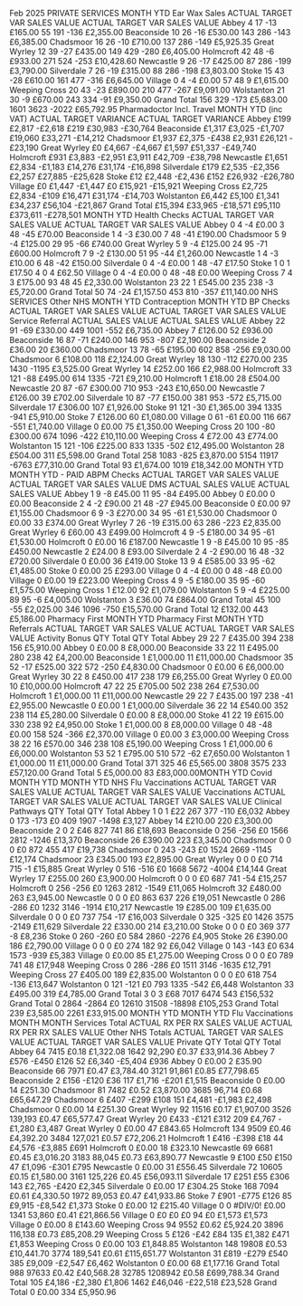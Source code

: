 Feb 2025
PRIVATE SERVICES MONTH
YTD
Ear Wax Sales
ACTUAL TARGET VAR SALES VALUE ACTUAL TARGET VAR SALES VALUE Abbey 4 17 -13 £165.00 55 191 -136 £2,355.00 Beaconside 10 26 -16 £530.00 143 286 -143 £6,385.00 Chadsmoor 16 26 -10 £710.00 137 286 -149 £5,925.35 Great Wyrley 12 39 -27 £435.00 149 429 -280 £6,405.00 Holmcroft 42 48 -6 £933.00 271 524 -253 £10,428.60 Newcastle 9 26 -17 £425.00 87 286 -199 £3,790.00 Silverdale 7 26 -19 £315.00 88 286 -198 £3,803.00 Stoke 15 43 -28 £610.00 161 477 -316 £6,645.00 Village 0 4 -4 £0.00 57 48 9 £1,615.00 Weeping Cross 20 43 -23 £890.00 210 477 -267 £9,091.00 Wolstanton 21 30 -9 £670.00 243 334 -91 £9,350.00 Grand Total 156 329 -173 £5,683.00 1601 3623 -2022 £65,792.95 Pharmadoctor Incl. Travel
MONTH
YTD
(inc VAT)
ACTUAL TARGET VARIANCE
ACTUAL TARGET VARIANCE
Abbey £199 £2,817 -£2,618
£219 £30,983 -£30,764
Beaconside £1,317 £3,025 -£1,707
£19,060 £33,271 -£14,212
Chadsmoor £1,937 £2,375 -£438
£2,931 £26,121 -£23,190
Great Wyrley £0 £4,667 -£4,667
£1,597 £51,337 -£49,740
Holmcroft £931 £3,883 -£2,951
£3,911 £42,709 -£38,798
Newcastle £1,651 £2,834 -£1,183
£14,276 £31,174 -£16,898
Silverdale £179 £2,535 -£2,356
£2,257 £27,885 -£25,628
Stoke £12 £2,448 -£2,436
£152 £26,932 -£26,780
Village £0 £1,447 -£1,447
£0 £15,921 -£15,921
Weeping Cross £2,725 £2,834 -£109
£16,471 £31,174 -£14,703
Wolstanton £6,442 £5,100 £1,341
£34,237 £56,104 -£21,867
Grand Total £15,394 £33,965 -£18,571
£95,110 £373,611 -£278,501
MONTH
YTD
Health Checks
ACTUAL TARGET VAR SALES VALUE ACTUAL TARGET VAR SALES VALUE Abbey 0 4 -4 £0.00 3 48 -45 £70.00 Beaconside 1 4 -3 £30.00 7 48 -41 £190.00 Chadsmoor 5 9 -4 £125.00 29 95 -66 £740.00 Great Wyrley 5 9 -4 £125.00 24 95 -71 £600.00 Holmcroft 7 9 -2 £130.00 51 95 -44 £1,260.00 Newcastle 1 4 -3 £10.00 6 48 -42 £150.00 Silverdale 0 4 -4 £0.00 1 48 -47 £17.50 Stoke 1 0 1 £17.50 4 0 4 £62.50 Village 0 4 -4 £0.00 0 48 -48 £0.00 Weeping Cross 7 4 3 £175.00 93 48 45 £2,330.00 Wolstanton 23 22 1 £545.00 235 238 -3 £5,720.00 Grand Total 50 74 -24 £1,157.50 453 810 -357 £11,140.00 NHS SERVICES
Other NHS
MONTH YTD
Contraception
MONTH YTD
BP Checks
ACTUAL TARGET VAR SALES VALUE ACTUAL TARGET VAR SALES VALUE Service Referral
ACTUAL SALES VALUE ACTUAL SALES VALUE
Abbey 22 91 -69 £330.00 449 1001 -552 £6,735.00 Abbey 7 £126.00 52 £936.00
Beaconside 16 87 -71 £240.00 146 953 -807 £2,190.00 Beaconside 2 £36.00 20 £360.00
Chadsmoor 13 78 -65 £195.00 602 858 -256 £9,030.00 Chadsmoor 6 £108.00 118 £2,124.00
Great Wyrley 18 130 -112 £270.00 235 1430 -1195 £3,525.00 Great Wyrley 14 £252.00 166 £2,988.00
Holmcroft 33 121 -88 £495.00 614 1335 -721 £9,210.00 Holmcroft 1 £18.00 28 £504.00
Newcastle 20 87 -67 £300.00 710 953 -243 £10,650.00 Newcastle 7 £126.00 39 £702.00
Silverdale 10 87 -77 £150.00 381 953 -572 £5,715.00 Silverdale 17 £306.00 107 £1,926.00
Stoke 91 121 -30 £1,365.00 394 1335 -941 £5,910.00 Stoke 7 £126.00 60 £1,080.00
Village 0 61 -61 £0.00 116 667 -551 £1,740.00 Village 0 £0.00 75 £1,350.00
Weeping Cross 20 100 -80 £300.00 674 1096 -422 £10,110.00 Weeping Cross 4 £72.00 43 £774.00
Wolstanton 15 121 -106 £225.00 833 1335 -502 £12,495.00 Wolstanton 28 £504.00 311 £5,598.00
Grand Total 258 1083 -825 £3,870.00 5154 11917 -6763 £77,310.00 Grand Total 93 £1,674.00 1019 £18,342.00
MONTH YTD
MONTH YTD - PAID
ABPM Checks
ACTUAL TARGET VAR SALES VALUE ACTUAL TARGET VAR SALES VALUE DMS
ACTUAL SALES VALUE ACTUAL SALES VALUE
Abbey 1 9 -8 £45.00 11 95 -84 £495.00 Abbey 0 £0.00 0 £0.00
Beaconside 2 4 -2 £90.00 21 48 -27 £945.00 Beaconside 0 £0.00 97 £1,155.00
Chadsmoor 6 9 -3 £270.00 34 95 -61 £1,530.00 Chadsmoor 0 £0.00 33 £374.00
Great Wyrley 7 26 -19 £315.00 63 286 -223 £2,835.00 Great Wyrley 6 £60.00 43 £499.00
Holmcroft 4 9 -5 £180.00 34 95 -61 £1,530.00 Holmcroft 0 £0.00 16 £187.00
Newcastle 1 9 -8 £45.00 10 95 -85 £450.00 Newcastle 2 £24.00 8 £93.00
Silverdale 2 4 -2 £90.00 16 48 -32 £720.00 Silverdale 0 £0.00 36 £419.00
Stoke 13 9 4 £585.00 33 95 -62 £1,485.00 Stoke 0 £0.00 25 £293.00
Village 0 4 -4 £0.00 0 48 -48 £0.00 Village 0 £0.00 19 £223.00
Weeping Cross 4 9 -5 £180.00 35 95 -60 £1,575.00 Weeping Cross 1 £12.00 92 £1,079.00
Wolstanton 5 9 -4 £225.00 89 95 -6 £4,005.00 Wolstanton 3 £36.00 74 £864.00
Grand Total 45 100 -55 £2,025.00 346 1096 -750 £15,570.00 Grand Total 12 £132.00 443 £5,186.00
Pharmacy First
MONTH
YTD
Pharmacy First
MONTH YTD
Referrals
ACTUAL TARGET VAR SALES VALUE ACTUAL TARGET VAR SALES VALUE Activity Bonus
QTY Total QTY Total
Abbey 29 22 7 £435.00 394 238 156 £5,910.00 Abbey 0 £0.00 8 £8,000.00
Beaconside 33 22 11 £495.00 280 238 42 £4,200.00 Beaconside 1 £1,000.00 11 £11,000.00
Chadsmoor 35 52 -17 £525.00 322 572 -250 £4,830.00 Chadsmoor 0 £0.00 6 £6,000.00
Great Wyrley 30 22 8 £450.00 417 238 179 £6,255.00 Great Wyrley 0 £0.00 10 £10,000.00
Holmcroft 47 22 25 £705.00 502 238 264 £7,530.00 Holmcroft 1 £1,000.00 11 £11,000.00
Newcastle 29 22 7 £435.00 197 238 -41 £2,955.00 Newcastle 0 £0.00 1 £1,000.00
Silverdale 36 22 14 £540.00 352 238 114 £5,280.00 Silverdale 0 £0.00 8 £8,000.00
Stoke 41 22 19 £615.00 330 238 92 £4,950.00 Stoke 1 £1,000.00 8 £8,000.00
Village 0 48 -48 £0.00 158 524 -366 £2,370.00 Village 0 £0.00 3 £3,000.00
Weeping Cross 38 22 16 £570.00 346 238 108 £5,190.00 Weeping Cross 1 £1,000.00 6 £6,000.00
Wolstanton 53 52 1 £795.00 510 572 -62 £7,650.00 Wolstanton 1 £1,000.00 11 £11,000.00
Grand Total 371 325 46 £5,565.00 3808 3575 233 £57,120.00 Grand Total 5 £5,000.00 83 £83,000.00MONTH YTD
Covid
MONTH
YTD
MONTH YTD
NHS Flu Vaccinations
ACTUAL TARGET VAR SALES VALUE ACTUAL TARGET VAR SALES VALUE Vaccinations
ACTUAL TARGET VAR SALES VALUE ACTUAL TARGET VAR SALES VALUE Clinical Pathways
QTY Total QTY Total
Abbey 1 0 1 £22 267 377 -110 £6,032 Abbey 0 173 -173 £0 409 1907 -1498 £3,127 Abbey 14 £210.00 220 £3,300.00
Beaconside 2 0 2 £46 827 741 86 £18,693 Beaconside 0 256 -256 £0 1566 2812 -1246 £13,370 Beaconside 26 £390.00 223 £3,345.00
Chadsmoor 0 0 0 £0 872 455 417 £19,738 Chadsmoor 0 243 -243 £0 1524 2669 -1145 £12,174 Chadsmoor 23 £345.00 193 £2,895.00
Great Wyrley 0 0 0 £0 714 715 -1 £15,885 Great Wyrley 0 516 -516 £0 1668 5672 -4004 £14,144 Great Wyrley 17 £255.00 260 £3,900.00
Holmcroft 0 0 0 £0 687 741 -54 £15,257 Holmcroft 0 256 -256 £0 1263 2812 -1549 £11,065 Holmcroft 32 £480.00 263 £3,945.00
Newcastle 0 0 0 £0 863 637 226 £19,051 Newcastle 0 286 -286 £0 1232 3146 -1914 £10,217 Newcastle 19 £285.00 109 £1,635.00
Silverdale 0 0 0 £0 737 754 -17 £16,003 Silverdale 0 325 -325 £0 1426 3575 -2149 £11,629 Silverdale 22 £330.00 214 £3,210.00
Stoke 0 0 0 £0 369 377 -8 £8,236 Stoke 0 260 -260 £0 584 2860 -2276 £4,905 Stoke 26 £390.00 186 £2,790.00
Village 0 0 0 £0 274 182 92 £6,042 Village 0 143 -143 £0 634 1573 -939 £5,383 Village 0 £0.00 85 £1,275.00
Weeping Cross 0 0 0 £0 789 741 48 £17,948 Weeping Cross 0 286 -286 £0 1511 3146 -1635 £12,791 Weeping Cross 27 £405.00 189 £2,835.00
Wolstanton 0 0 0 £0 618 754 -136 £13,647 Wolstanton 0 121 -121 £0 793 1335 -542 £6,448 Wolstanton 33 £495.00 319 £4,785.00
Grand Total 3 0 3 £68 7017 6474 543 £156,532 Grand Total 0 2864 -2864 £0 12610 31508 -18898 £105,253 Grand Total 239 £3,585.00 2261 £33,915.00
MONTH YTD
MONTH
YTD
Flu Vaccinations
MONTH
MONTH
Services Total
ACTUAL RX PER RX SALES VALUE ACTUAL RX PER RX SALES VALUE Other NHS Totals
ACTUAL TARGET VAR SALES VALUE ACTUAL TARGET VAR SALES VALUE Private
QTY Total QTY Total
Abbey 64 7415 £0.18 £1,322.08 1642 92,290 £0.37 £33,914.36 Abbey 7 £576 -£450 £126 52 £6,340 -£5,404 £936 Abbey 0 £0.00 2 £35.90
Beaconside 66 7971 £0.47 £3,784.40 3121 91,861 £0.85 £77,798.65 Beaconside 2 £156 -£120 £36 117 £1,716 -£201 £1,515 Beaconside 0 £0.00 14 £251.30
Chadsmoor 81 7482 £0.52 £3,870.00 3685 96,714 £0.68 £65,647.29 Chadsmoor 6 £407 -£299 £108 151 £4,481 -£1,983 £2,498 Chadsmoor 0 £0.00 14 £251.30
Great Wyrley 92 11516 £0.17 £1,907.00 3526 139,193 £0.47 £65,577.47 Great Wyrley 20 £433 -£121 £312 209 £4,767 -£1,280 £3,487 Great Wyrley 0 £0.00 47 £843.65
Holmcroft 134 9509 £0.46 £4,392.20 3484 127,021 £0.57 £72,206.21 Holmcroft 1 £416 -£398 £18 44 £4,576 -£3,885 £691 Holmcroft 0 £0.00 18 £323.10
Newcastle 69 6681 £0.45 £3,016.20 3183 88,045 £0.73 £63,890.77 Newcastle 9 £100 £50 £150 47 £1,096 -£301 £795 Newcastle 0 £0.00 31 £556.45
Silverdale 72 10605 £0.15 £1,580.00 3161 125,226 £0.45 £56,093.11 Silverdale 17 £251 £55 £306 143 £2,765 -£420 £2,345 Silverdale 0 £0.00 17 £304.25
Stoke 168 7094 £0.61 £4,330.50 1972 89,053 £0.47 £41,933.86 Stoke 7 £901 -£775 £126 85 £9,915 -£8,542 £1,373 Stoke 0 £0.00 12 £215.40
Village 0 0 #DIV/0! £0.00 1341 53,860 £0.41 £21,866.56 Village 0 £0 £0 £0 94 £0 £1,573 £1,573 Village 0 £0.00 8 £143.60
Weeping Cross 94 9552 £0.62 £5,924.20 3896 116,138 £0.73 £85,208.29 Weeping Cross 5 £126 -£42 £84 135 £1,382 £471 £1,853 Weeping Cross 0 £0.00 103 £1,848.85
Wolstanton 148 19808 £0.53 £10,441.70 3774 189,541 £0.61 £115,651.77 Wolstanton 31 £819 -£279 £540 385 £9,009 -£2,547 £6,462 Wolstanton 0 £0.00 68 £1,177.16
Grand Total 988 97633 £0.42 £40,568.28 32785 1208942 £0.58 £699,788.34 Grand Total 105 £4,186 -£2,380 £1,806 1462 £46,046 -£22,518 £23,528 Grand Total 0 £0.00 334 £5,950.96